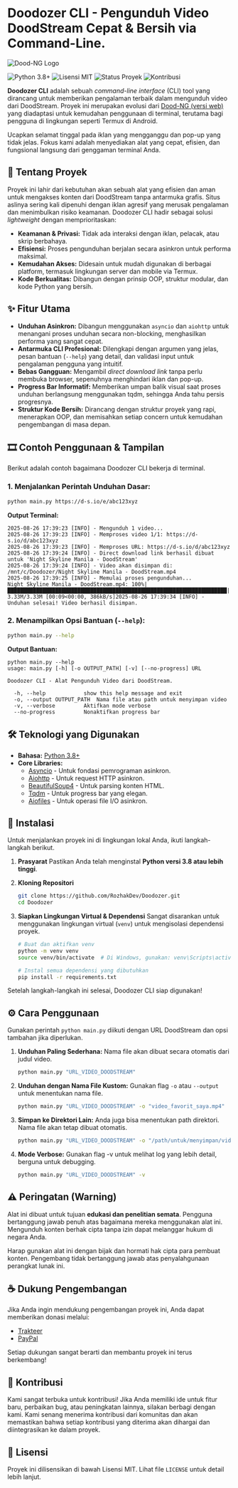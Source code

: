 # Doodozer CLI - Pengunduh Video DoodStream Cepat & Bersih via Command-Line.

![Dood-NG Logo](https://github.com/user-attachments/assets/c7b3cc44-c0bd-48c2-b0ce-4dc69bc97195)
<p align="left">
    <img src="https://img.shields.io/badge/Python-3.8+-blue?logo=python" alt="Python 3.8+">
    <img src="https://img.shields.io/badge/Lisensi-MIT-green.svg" alt="Lisensi MIT">
    <img src="https://img.shields.io/badge/Status-Aktif-brightgreen" alt="Status Proyek">
    <img src="https://img.shields.io/badge/Kontribusi-Dipersilakan-orange" alt="Kontribusi">
</p>

**Doodozer CLI** adalah sebuah _command-line interface_ (CLI) tool yang dirancang untuk memberikan pengalaman terbaik dalam mengunduh video dari DoodStream. Proyek ini merupakan evolusi dari [Dood-NG (versi web)]() yang diadaptasi untuk kemudahan penggunaan di terminal, terutama bagi pengguna di lingkungan seperti Termux di Android.

Ucapkan selamat tinggal pada iklan yang mengganggu dan pop-up yang tidak jelas. Fokus kami adalah menyediakan alat yang cepat, efisien, dan fungsional langsung dari genggaman terminal Anda.

## 📖 Tentang Proyek

Proyek ini lahir dari kebutuhan akan sebuah alat yang efisien dan aman untuk mengakses konten dari DoodStream tanpa antarmuka grafis. Situs aslinya sering kali dipenuhi dengan iklan agresif yang merusak pengalaman dan menimbulkan risiko keamanan. Doodozer CLI hadir sebagai solusi _lightweight_ dengan memprioritaskan:

* **Keamanan & Privasi:** Tidak ada interaksi dengan iklan, pelacak, atau skrip berbahaya.
* **Efisiensi:** Proses pengunduhan berjalan secara asinkron untuk performa maksimal.
* **Kemudahan Akses:** Didesain untuk mudah digunakan di berbagai platform, termasuk lingkungan server dan mobile via Termux.
* **Kode Berkualitas:** Dibangun dengan prinsip OOP, struktur modular, dan kode Python yang bersih.

## ✨ Fitur Utama

* **Unduhan Asinkron:** Dibangun menggunakan `asyncio` dan `aiohttp` untuk menangani proses unduhan secara non-blocking, menghasilkan performa yang sangat cepat.
* **Antarmuka CLI Profesional:** Dilengkapi dengan argumen yang jelas, pesan bantuan (`--help`) yang detail, dan validasi input untuk pengalaman pengguna yang intuitif.
* **Bebas Gangguan:** Mengambil _direct download link_ tanpa perlu membuka browser, sepenuhnya menghindari iklan dan pop-up.
* **Progress Bar Informatif:** Memberikan umpan balik visual saat proses unduhan berlangsung menggunakan tqdm, sehingga Anda tahu persis progresnya.
* **Struktur Kode Bersih:** Dirancang dengan struktur proyek yang rapi, menerapkan OOP, dan memisahkan setiap concern untuk kemudahan pengembangan di masa depan.

## 🎞️ Contoh Penggunaan & Tampilan

Berikut adalah contoh bagaimana Doodozer CLI bekerja di terminal.

### 1. Menjalankan Perintah Unduhan Dasar:

```bash
python main.py https://d-s.io/e/abc123xyz
```

**Output Terminal:**

```text
2025-08-26 17:39:23 [INFO] - Mengunduh 1 video...
2025-08-26 17:39:23 [INFO] - Memproses video 1/1: https://d-s.io/d/abc123xyz
2025-08-26 17:39:23 [INFO] - Memproses URL: https://d-s.io/d/abc123xyz
2025-08-26 17:39:24 [INFO] - Direct download link berhasil dibuat untuk 'Night Skyline Manila - DoodStream'
2025-08-26 17:39:24 [INFO] - Video akan disimpan di: /mnt/c/Doodozer/Night Skyline Manila - DoodStream.mp4
2025-08-26 17:39:25 [INFO] - Memulai proses pengunduhan...
Night Skyline Manila - DoodStream.mp4: 100%|█████████████████████████████████████████████████████████████████████| 3.33M/3.33M [00:09<00:00, 386kB/s]2025-08-26 17:39:34 [INFO] - 
Unduhan selesai! Video berhasil disimpan.
```

### 2. Menampilkan Opsi Bantuan (`--help`):

```bash
python main.py --help
```

**Output Bantuan:**

```text
python main.py --help
usage: main.py [-h] [-o OUTPUT_PATH] [-v] [--no-progress] URL

Doodozer CLI - Alat Pengunduh Video dari DoodStream.

  -h, --help            show this help message and exit
  -o, --output OUTPUT_PATH  Nama file atau path untuk menyimpan video
  -v, --verbose         Aktifkan mode verbose
  --no-progress         Nonaktifkan progress bar
```

## 🛠️ Teknologi yang Digunakan

* **Bahasa:** [Python 3.8+](https://www.python.org/)
* **Core Libraries:**
  * [Asyncio](https://docs.python.org/3/library/asyncio.html) - Untuk fondasi pemrograman asinkron.
  * [Aiohttp](https://docs.aiohttp.org/) - Untuk request HTTP asinkron.
  * [BeautifulSoup4](https://www.crummy.com/software/BeautifulSoup/bs4/doc/) - Untuk parsing konten HTML.
  * [Tqdm](https://github.com/tqdm/tqdm) - Untuk progress bar yang elegan.
  * [Aiofiles](https://github.com/Tinche/aiofiles) - Untuk operasi file I/O asinkron.

## 🚀 Instalasi

Untuk menjalankan proyek ini di lingkungan lokal Anda, ikuti langkah-langkah berikut.

1. **Prasyarat**
    Pastikan Anda telah menginstal **Python versi 3.8 atau lebih tinggi**.

2. **Kloning Repositori**
   
   ```bash
   git clone https://github.com/RozhakDev/Doodozer.git
   cd Doodozer
   ```

3. **Siapkan Lingkungan Virtual & Dependensi**
    Sangat disarankan untuk menggunakan lingkungan virtual (`venv`) untuk mengisolasi dependensi proyek.
   
   ```bash
   # Buat dan aktifkan venv
   python -m venv venv
   source venv/bin/activate  # Di Windows, gunakan: venv\Scripts\activate
   
   # Instal semua dependensi yang dibutuhkan
   pip install -r requirements.txt
   ```

Setelah langkah-langkah ini selesai, Doodozer CLI siap digunakan!

## ⚙️ Cara Penggunaan

Gunakan perintah `python main.py` diikuti dengan URL DoodStream dan opsi tambahan jika diperlukan.

1. **Unduhan Paling Sederhana:**
    Nama file akan dibuat secara otomatis dari judul video.
   
   ```bash
   python main.py "URL_VIDEO_DOODSTREAM"
   ```
2. **Unduhan dengan Nama File Kustom:**
    Gunakan flag `-o` atau `--output` untuk menentukan nama file.
   
   ```bash
   python main.py "URL_VIDEO_DOODSTREAM" -o "video_favorit_saya.mp4"
   ```
3. **Simpan ke Direktori Lain:**
    Anda juga bisa menentukan path direktori. Nama file akan tetap dibuat otomatis.
   
   ```bash
   python main.py "URL_VIDEO_DOODSTREAM" -o "/path/untuk/menyimpan/video/"
   ```
4. **Mode Verbose:**
    Gunakan flag -v untuk melihat log yang lebih detail, berguna untuk debugging.
   
   ```bash
   python main.py "URL_VIDEO_DOODSTREAM" -v
   ```

## ⚠️ Peringatan (Warning)
Alat ini dibuat untuk tujuan **edukasi dan penelitian semata**. Pengguna bertanggung jawab penuh atas bagaimana mereka menggunakan alat ini. Mengunduh konten berhak cipta tanpa izin dapat melanggar hukum di negara Anda.

Harap gunakan alat ini dengan bijak dan hormati hak cipta para pembuat konten. Pengembang tidak bertanggung jawab atas penyalahgunaan perangkat lunak ini.

## ☕ Dukung Pengembangan

Jika Anda ingin mendukung pengembangan proyek ini, Anda dapat memberikan donasi melalui:

- [Trakteer](https://trakteer.id/rozhak_official/tip?)
- [PayPal](https://paypal.me/rozhak9)

Setiap dukungan sangat berarti dan membantu proyek ini terus berkembang!

## 🤝 Kontribusi

Kami sangat terbuka untuk kontribusi! Jika Anda memiliki ide untuk fitur baru, perbaikan bug, atau peningkatan lainnya, silakan berbagi dengan kami. Kami senang menerima kontribusi dari komunitas dan akan memastikan bahwa setiap kontribusi yang diterima akan dihargai dan diintegrasikan ke dalam proyek.

## 📜 Lisensi

Proyek ini dilisensikan di bawah Lisensi MIT. Lihat file `LICENSE` untuk detail lebih lanjut.